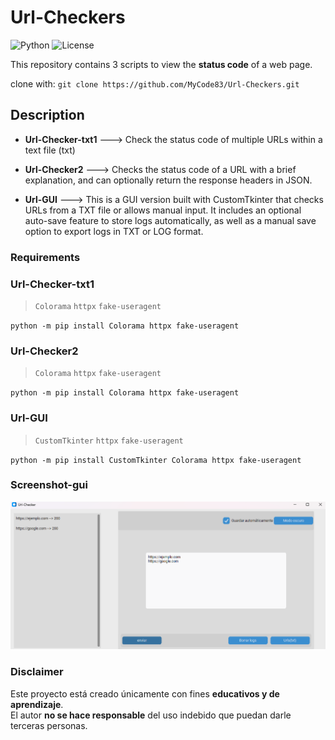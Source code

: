 # Url-Checkers
![Python](https://img.shields.io/badge/Python-3.x-blue)
![License](https://img.shields.io/badge/License-MIT-green)

This repository contains 3 scripts to view the **status code** of a web page.

clone with:
`git clone https://github.com/MyCode83/Url-Checkers.git`

## Description
- **Url-Checker-txt1** ---> Check the status code of multiple URLs within a text file (txt)

- **Url-Checker2** --->  Checks the status code of a URL with a brief explanation, and can optionally return the response headers in JSON.

- **Url-GUI**  --->  This is a GUI version built with CustomTkinter that checks URLs from a TXT file or allows manual input. It includes an optional auto-save feature to store logs automatically, as well as a manual save    
                     option to export logs in TXT or LOG format.
### Requirements
### Url-Checker-txt1
> `Colorama`
> `httpx`
> `fake-useragent`


`python -m pip install Colorama httpx fake-useragent`
### Url-Checker2
> `Colorama`
> `httpx`
> `fake-useragent`


`python -m pip install Colorama httpx fake-useragent`
### Url-GUI
> `CustomTkinter`
> `httpx`
> `fake-useragent`


`python -m pip install CustomTkinter Colorama httpx fake-useragent`
### Screenshot-gui
![GUI Screenshot](docs/screenshotGUI.png)


### Disclaimer
Este proyecto está creado únicamente con fines **educativos y de aprendizaje**.  
El autor **no se hace responsable** del uso indebido que puedan darle terceras personas.
